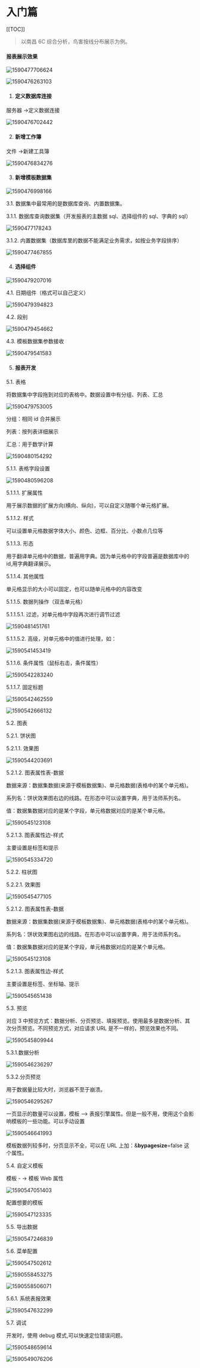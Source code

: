 # 入门篇

[[TOC]]

> 以南昌 6C 综合分析，鸟害按线分布展示为例。

#### 报表展示效果

![1590477706624](./typora-user-images/1590477706624.png)

![1590476263103](./typora-user-images/1590476263103.png)

1. #### 定义数据库连接

服务器 ->定义数据连接

![1590476702442](./typora-user-images/1590476702442.png)

2. #### 新增工作簿

文件 ->新建工具簿

![1590476834276](./typora-user-images/1590476834276.png)

3. #### 新增模板数据集

![1590476998166](./typora-user-images/1590476998166.png)

3.1. 数据集中最常用的是数据库查询、内置数据集。

3.1.1. 数据库查询数据集（开发报表的主数据 sql、选择组件的 sql、字典的 sql）

![1590477178243](./typora-user-images/1590477178243.png)

3.1.2. 内置数据集（数据库里的数据不能满足业务需求，如按业务字段排序）

![1590477467855](./typora-user-images/1590477467855.png)

4. #### 选择组件

![1590479207016](./typora-user-images/1590479207016.png)

4.1. 日期组件（格式可以自己定义）

![1590479394823](./typora-user-images/1590479394823.png)

4.2. 段别

![1590479454662](./typora-user-images/1590479454662.png)

4.3. 模板数据集参数接收

![1590479541583](./typora-user-images/1590479541583.png)

5. #### 报表开发

5.1. 表格

将数据集中字段拖到对应的表格中。数据设置中有分组、列表、汇总

![1590479753005](./typora-user-images/1590479753005.png)

分组：相同 id 合并展示

列表：按列表详细展示

汇总：用于数学计算

![1590480154292](./typora-user-images/1590480154292.png)

5.1.1. 表格字段设置

![1590480596208](./typora-user-images/1590480596208.png)

5.1.1.1. 扩展属性

用于展示数据的扩展方向(横向、纵向)，可以自定义随哪个单元格扩展。

5.1.1.2. 样式

可以设置单元格数据字体大小、颜色、边框、百分比、小数点几位等

5.1.1.3. 形态

用于翻译单元格中的数据，普遍用字典。因为单元格中的字段普遍是数据库中的 id,用字典翻译展示。

5.1.1.4. 其他属性

单元格显示的大小可以固定，也可以随单元格中的内容改变

5.1.1.5. 数据列操作（双击单元格）

5.1.1.5.1. 过滤，对单元格中字段再次进行调节过滤

![1590481451761](./typora-user-images/1590481451761.png)

5.1.1.5.2. 高级，对单元格中的值进行处理，如：

![1590541453419](./typora-user-images/1590541453419.png)

5.1.1.6. 条件属性（鼠标右击，条件属性）

![1590542283240](./typora-user-images/1590542283240.png)

5.1.1.7. 固定标题

![1590542462559](./typora-user-images/1590542462559.png)

![1590542666132](./typora-user-images/1590542666132.png)

5.2. 图表

5.2.1. 饼状图

5.2.1.1. 效果图

![1590544203691](./typora-user-images/1590544203691.png)

5.2.1.2. 图表属性表-数据

数据来源：数据集数据(来源于模板数据集)、单元格数据(表格中的某个单元格)。

系列名：饼状效果图右边的线路。在形态中可以设置字典，用于法师系列名。

值：数据集数据对应的是某个字段，单元格数据对应的是某个单元格。

![1590545123108](./typora-user-images/1590545123108.png)

5.2.1.3. 图表属性边-样式

主要设置是标签和提示

![1590545334720](./typora-user-images/1590545334720.png)

5.2.2. 柱状图

5.2.2.1. 效果图

![1590545477105](./typora-user-images/1590545477105.png)

5.2.1.2. 图表属性表-数据

数据来源：数据集数据(来源于模板数据集)、单元格数据(表格中的某个单元格)。

系列名：饼状效果图右边的线路。在形态中可以设置字典，用于法师系列名。

值：数据集数据对应的是某个字段，单元格数据对应的是某个单元格。

![1590545123108](./typora-user-images/1590545123108.png)

5.2.1.3. 图表属性边-样式

主要设置是标签、坐标轴、提示

![1590545651438](./typora-user-images/1590545651438.png)

5.3. 预览

对应 3 中预览方式：数据分析、分页预览、填报预览。使用最多是数据分析、其次分页预览。不同预览方式，对应请求 URL 是不一样的，预览效果也不同。

![1590545809944](./typora-user-images/1590545809944.png)

5.3.1.数据分析

![1590546236297](./typora-user-images/1590546236297.png)

5.3.2.分页预览

用于数据量比较大时，浏览器不至于崩溃。

![1590546295267](./typora-user-images/1590546295267.png)

一页显示的数量可以设置，模板 --> 表报引擎属性。但是一般不用，使用这个会影响模板的一些功能。可以手动设置

![1590546641993](./typora-user-images/1590546641993.png)

模板数据列较多时，分页显示不全，可以在 URL 上加：&**bypagesize**=false 这个属性。

5.4. 自定义模板

模板 - -> 模板 Web 属性

![1590547051403](./typora-user-images/1590547051403.png)

配置想要的模板

![1590547123335](./typora-user-images/1590547123335.png)

5.5. 导出数据

![1590547246839](./typora-user-images/1590547246839.png)

5.6. 菜单配置

![1590547502612](./typora-user-images/1590547502612.png)

![1590558453275](./typora-user-images/1590558453275.png)

![1590558506071](./typora-user-images/1590558506071.png)

5.6.1. 系统表报效果

![1590547632299](./typora-user-images/1590547632299.png)

5.7. 调试

开发时，使用 debug 模式,可以快速定位错误问题。

![1590548659614](./typora-user-images/1590548659614.png)

![1590549076206](./typora-user-images/1590549076206.png)
